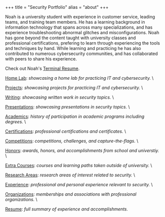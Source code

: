 +++
title = "Security Portfolio"
alias = "about"
+++

Noah is a university student with experience in customer service, leading teams, and training team members. He has a learning background in information technology that spans across many specializations, and has experience troubleshooting abnormal glitches and misconfigurations. Noah has gone beyond the content taught with university classes and professional certifications, prefering to learn through experiencing the tools and techniques by hand. While learning and practicing he has also contributed to numerous cybersecurity communities, and has collaborated with peers to share his experience.

Check out Noah's [Terminal Resume](https://terminal.noahsec.pro/).

[Home Lab](https://noahsec.pro/portfolio): *showcasing a home lab for practicing IT and cybersecurity.* \

[Projects](https://noahsec.pro/portfolio): *showcasing projects for practicing IT and cybersecurity.* \

[Writing](https://noahsec.pro/writing): *showcasing written work in security topics.* \

[Presentations](https://noahsec.pro/presentations): *showcasing presentations in security topics.* \

[Academics](https://noahsec.pro/academics): *history of participation in academic programs including degrees.* \

[Certifications](https://noahsec.pro/certifications): *professional certifications and certificates.* \

[Competitions](https://noahsec.pro/competitions): *competitions, challenges, and capture-the-flags.* \

[Honors](https://noahsec.pro/awards): *awards, honors, and accomplishments from school and universtiy.* \

[Extra Courses](https://noahsec.pro/courses): *courses and learning paths taken outside of university.* \

[Research Areas](https://noahsec.pro/research): *research areas of interest related to security.* \

[Experience](https://noahsec.pro/experience): *professional and personal experience relevant to security.* \

[Organizations](https://noahsec.pro/organizations): *memberships and associations with professional organizations.* \

[Resume](https://noahsec.pro/resume): *full summary of experience and accomplishments.*